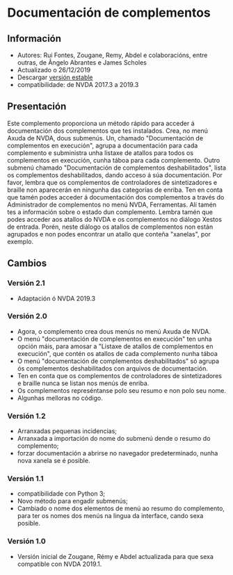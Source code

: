 # Documentación de complementos #

## Información ##
* Autores: Rui Fontes, Zougane, Remy, Abdel e colaboracións, entre outras, de Ângelo Abrantes e James Scholes
* Actualizado o 26/12/2019
* Descargar [versión estable][1]
* compatibilidade: de NVDA 2017.3 a 2019.3

## Presentación ##
Este complemento proporciona un método rápido para acceder á documentación dos complementos que tes instalados. 
Crea, no menú Axuda de NVDA, dous submenús. 
Un, chamado "Documentación de complementos en execución", agrupa a documentación para cada complemento e subministra unha listaxe de atallos para todos os complementos en execución, cunha táboa para cada complemento. 
Outro submenú chamado "Documentación de complementos deshabilitados", lista os complementos deshabilitados, dando acceso á súa documentación. 
Por favor, lembra que os complementos de controladores de sintetizadores e braille non aparecerán en ningunha das categorías de enriba. 
Ten en conta que tamén podes acceder á documentación dos complementos a través do Administrador de complementos no menú NVDA, Ferramentas. Alí tamén tes a información sobre o estado dun complemento. 
Lembra tamén que podes acceder aos atallos do NVDA e os complementos no diálogo Xestos de entrada. Porén, neste diálogo os atallos de complementos non están agrupados e non podes encontrar un atallo que conteña "xanelas", por exemplo.

## Cambios ##

### Versión 2.1 ###
* Adaptación ó NVDA 2019.3

### Versión 2.0 ###
* Agora, o complemento crea dous menús no menú Axuda de NVDA.
* O menú "documentación de complementos en execución" ten unha opción máis, para amosar a "Listaxe de atallos de complementos en execución", que contén os atallos de cada complemento nunha táboa 
* O menú "documentación de complementos deshabilitados" só agrupa ós complementos deshabilitados con arquivos de documentación.
* Ten en conta que os complementos de controladores de sintetizadores e braille nunca se listan nos menús de enriba.
* Os complementos represéntanse polo seu resumo e non polo seu nome.
* Algunhas melloras no código.

### Versión 1.2 ###
* Arranxadas pequenas incidencias;
* Arranxada a importación do nome do submenú dende o resumo do complemento;
* forzar documentación a abrirse no navegador predeterminado, nunha nova xanela se é posible.

### Versión 1.1 ###
* compatibilidade con Python 3;
* Novo método para engadir submenús;
* Cambiado o nome dos elementos de menú ao resumo do complemento, para ter os nomes dos menús na lingua da interface, cando sexa posible.

### Versión 1.0 ###
* Versión inicial de Zougane, Rémy e Abdel actualizada para que sexa compatible con NVDA 2019.1.

[1]: https://github.com/ruifontes/addonsHelp/releases/download/2.1.0/addonsHelp-2.1.nvda-addon
